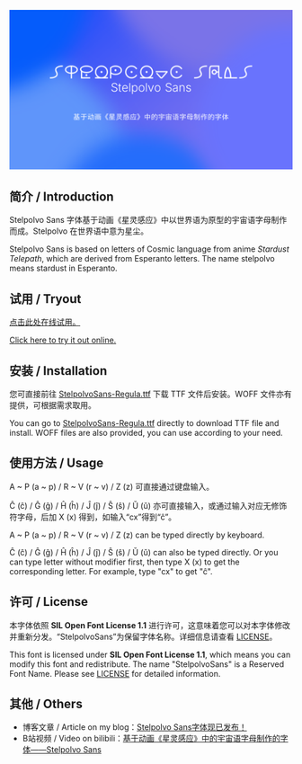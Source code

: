 ![Stelpolvo Sans](/StelpolvoSans.png "Stelpolvo Sans")

## 简介 / Introduction

Stelpolvo Sans 字体基于动画《星灵感应》中以世界语为原型的宇宙语字母制作而成。Stelpolvo 在世界语中意为星尘。

Stelpolvo Sans is based on letters of Cosmic language from anime *Stardust Telepath*, which are derived from Esperanto letters. The name stelpolvo means stardust in Esperanto.

## 试用 / Tryout

[点击此处在线试用。](https://guopcingithub.github.io/StelpolvoSans/)

[Click here to try it out online.](https://guopcingithub.github.io/StelpolvoSans/)

## 安装 / Installation

您可直接前往 [StelpolvoSans-Regula.ttf](/StelpolvoSans-Regula.ttf) 下载 TTF 文件后安装。WOFF 文件亦有提供，可根据需求取用。

You can go to [StelpolvoSans-Regula.ttf](/StelpolvoSans-Regula.ttf) directly to download TTF file and install. WOFF files are also provided, you can use according to your need.

## 使用方法 / Usage

A ~ P (a ~ p) / R ~ V (r ~ v) / Z (z) 可直接通过键盘输入。

Ĉ (ĉ) / Ĝ (ĝ) / Ĥ (ĥ) / Ĵ (ĵ) / Ŝ (ŝ) / Ŭ (ŭ) 亦可直接输入，或通过输入对应无修饰符字母，后加 X (x) 得到，如输入“cx”得到“ĉ”。

A ~ P (a ~ p) / R ~ V (r ~ v) / Z (z) can be typed directly by keyboard.

Ĉ (ĉ) / Ĝ (ĝ) / Ĥ (ĥ) / Ĵ (ĵ) / Ŝ (ŝ) / Ŭ (ŭ) can also be typed directly. Or you can type letter without modifier first, then type X (x) to get the corresponding letter. For example, type "cx" to get "ĉ".

## 许可 / License

本字体依照 **SIL Open Font License 1.1** 进行许可，这意味着您可以对本字体修改并重新分发。“StelpolvoSans”为保留字体名称。详细信息请查看 [LICENSE](/LICENSE)。

This font is licensed under **SIL Open Font License 1.1**, which means you can modify this font and redistribute. The name "StelpolvoSans" is a Reserved Font Name. Please see [LICENSE](/LICENSE) for detailed information.

## 其他 / Others

- 博客文章 / Article on my blog：[Stelpolvo Sans字体现已发布！](https://guopcingithub.github.io/2023/12/29/stelpolvo_sans/)
- B站视频 / Video on bilibili：[基于动画《星灵感应》中的宇宙语字母制作的字体——Stelpolvo Sans](https://www.bilibili.com/video/BV1Zc411r79X)
